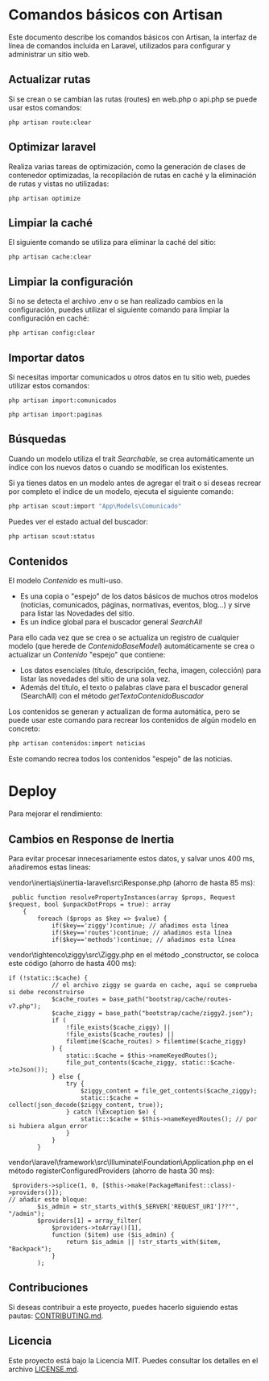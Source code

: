 # Comandos básicos con Artisan

Este documento describe los comandos básicos con Artisan, la interfaz de línea de comandos incluida en Laravel, utilizados para configurar y administrar un sitio web.

## Actualizar rutas

Si se crean o se cambian las rutas (routes) en web.php o api.php se puede usar estos comandos:

```
php artisan route:clear
```

## Optimizar laravel

Realiza varias tareas de optimización, como la generación de clases de contenedor optimizadas, la recopilación de rutas en caché y la eliminación de rutas y vistas no utilizadas:

```
php artisan optimize
```

## Limpiar la caché

El siguiente comando se utiliza para eliminar la caché del sitio:

```
php artisan cache:clear
```

## Limpiar la configuración

Si no se detecta el archivo .env o se han realizado cambios en la configuración, puedes utilizar el siguiente comando para limpiar la configuración en caché:

```
php artisan config:clear
```

## Importar datos

Si necesitas importar comunicados u otros datos en tu sitio web, puedes utilizar estos comandos:

```
php artisan import:comunicados
```

```
php artisan import:paginas
```

## Búsquedas

Cuando un modelo utiliza el trait _Searchable_, se crea automáticamente un índice con los nuevos datos o cuando se modifican los existentes.

Si ya tienes datos en un modelo antes de agregar el trait o si deseas recrear por completo el índice de un modelo, ejecuta el siguiente comando:

```bash
php artisan scout:import "App\Models\Comunicado"
```

Puedes ver el estado actual del buscador:
 
```bash
php artisan scout:status
```

## Contenidos

El modelo _Contenido_ es multi-uso. 

- Es una copia o "espejo" de los datos básicos de muchos otros modelos (noticias, comunicados, páginas, normativas, eventos, blog...) y sirve para listar las Novedades del sitio.
- Es un índice global para el buscador general _SearchAll_

Para ello cada vez que se crea o se actualiza un registro de cualquier modelo (que herede de _ContenidoBaseModel_) automáticamente se crea o actualizar un _Contenido_ "espejo" que contiene:

- Los datos esenciales (título, descripción, fecha, imagen, colección) para listar las novedades del sitio de una sola vez.
- Además del título, el texto o palabras clave para el buscador general (SearchAll) con el método _getTextoContenidoBuscador_


Los contenidos se generan y actualizan de forma automática, pero se puede usar este comando para recrear los contenidos de algún modelo en concreto:

```bash
php artisan contenidos:import noticias
```

Este comando recrea todos los contenidos "espejo" de las noticias.

# Deploy

Para mejorar el rendimiento:

## Cambios en Response de Inertia

Para evitar procesar innecesariamente estos datos, y salvar unos 400 ms, añadiremos estas lineas:

vendor\inertiajs\inertia-laravel\src\Response.php (ahorro de hasta 85 ms):
```
 public function resolvePropertyInstances(array $props, Request $request, bool $unpackDotProps = true): array
    {
        foreach ($props as $key => $value) {
            if($key=='ziggy')continue; // añadimos esta línea
            if($key=='routes')continue; // añadimos esta línea
            if($key=='methods')continue; // añadimos esta línea
```

vendor\tightenco\ziggy\src\Ziggy.php en el método _constructor, se coloca este código (ahorro de hasta 400 ms):
```
if (!static::$cache) {
            // el archivo ziggy se guarda en cache, aquí se comprueba si debe reconstruirse
            $cache_routes = base_path("bootstrap/cache/routes-v7.php");
            $cache_ziggy = base_path("bootstrap/cache/ziggy2.json");
            if (
                !file_exists($cache_ziggy) ||
                !file_exists($cache_routes) ||
                filemtime($cache_routes) > filemtime($cache_ziggy)
            ) {
                static::$cache = $this->nameKeyedRoutes();
                file_put_contents($cache_ziggy, static::$cache->toJson());
            } else {
                try {
                    $ziggy_content = file_get_contents($cache_ziggy);
                    static::$cache = collect(json_decode($ziggy_content, true));
                } catch (\Exception $e) {
                    static::$cache = $this->nameKeyedRoutes(); // por si hubiera algun error
                }
            }
        }
```

vendor\laravel\framework\src\Illuminate\Foundation\Application.php en el método registerConfiguredProviders (ahorro de hasta 30 ms):
```
 $providers->splice(1, 0, [$this->make(PackageManifest::class)->providers()]);
// añadir este bloque:
        $is_admin = str_starts_with($_SERVER['REQUEST_URI']??"", "/admin");
        $providers[1] = array_filter(
            $providers->toArray()[1],
            function ($item) use ($is_admin) {
                return $is_admin || !str_starts_with($item, "Backpack");
            }
        );
```

## Contribuciones

Si deseas contribuir a este proyecto, puedes hacerlo siguiendo estas pautas: [CONTRIBUTING.md](link-to-contributing-md).

## Licencia

Este proyecto está bajo la Licencia MIT. Puedes consultar los detalles en el archivo [LICENSE.md](link-to-license-md).
